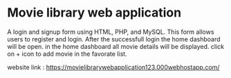 Movie library web application
====================================

A login and signup form using HTML, PHP, and MySQL. This form allows users to register and login. 
After the successfull login the home dashboard will be open.
in the home dashboard all movie details will be displayed.
click on + icon to add movie in the favorate list.



website link : https://movielibrarywebapplication123.000webhostapp.com/
